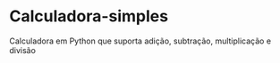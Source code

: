 # Calculadora-simples
 Calculadora em Python que suporta adição, subtração, multiplicação e divisão
